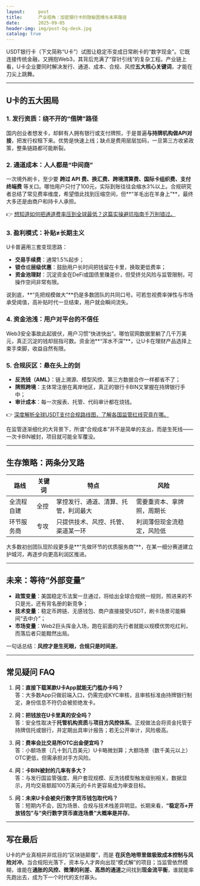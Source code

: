 ```yaml
---
layout:     post
title:      产业视角：加密银行卡的隐秘困境与未来路径
date:       2025-09-05
header-img: img/post-bg-desk.jpg
catalog: true
---
```


USDT银行卡（下文简称“U卡”）试图让稳定币变成日常刷卡的“数字现金”。它既连接传统金融，又拥抱Web3，其背后充满了“穿针引线”的复杂工程。产业链上看，U卡企业要同时解决发行、通道、成本、合规、风控**五大核心关键词**，才能在刀尖上跳舞。

---

## U卡的五大困局

### 1. 发行资质：绕不开的“借牌”路径  
国内创业者想发卡，却鲜有人拥有银行或支付牌照，于是普遍**与持牌机构做API对接**，把发行权租下来。优势是快速上线；缺点是费用层层加码，一旦第三方收紧政策，整条链路都可能断裂。

### 2. 通道成本：人人都是“中间商”  
一次境外刷卡，至少要 **跨过 API 费、换汇费、跨境清算费、国际卡组织费、支付终端费** 等关口。哪怕用户只付了100元，实际到账往往会缩水3%以上。合规研究者总结了常见费率维度，希望借此找到压缩空间，但**“羊毛出在羊身上”**，最终大多还是由商户和持卡人承担。

👉 [想知道如何把通道费率压到全球最低？这篇实操避坑指南千万别错过。](https://okxdog.com/)

### 3. 盈利模式：补贴≠长期主义  
U卡普遍用三套变现思路：  
- **交易手续费**：通常1.5%起步；  
- **锁仓**或**层级优惠**：鼓励用户长时间把钱留在卡里，换取更低费率；  
- **资金池理财**：沉淀资金在DeFi或国债里赚差价，但受挤兑风险与监管限制，可操作空间非常有限。  

说到底，**“先把规模做大”**仍是多数团队的共同口号。可若忽视费率弹性与市场承受阈值，高补贴时代一旦结束，用户就会瞬间流失。

### 4. 资金池浅：用户对平台的不信任  
Web3安全事故此起彼伏，用户习惯“快进快出”。哪怕官网数据里躺了几千万美元，真正沉淀的钱却屈指可数。资金池**“浑水不深”**，让U卡在理财产品选择上束手束脚，收益自然有限。

### 5. 合规灰区：悬在头上的剑  
- **反洗钱（AML）**：链上溯源、模型风控、第三方数据合作一样都省不了；  
- **牌照跨境**：主体常注册在离岸地区，真正的银行卡BIN又掌握在持牌银行手中；  
- **审计成本**：每一次报表、托管、代码审计都在烧钱。  

👉 [深度解析全球USDT支付合规路线图，了解各国监管红线究竟在哪。](https://okxdog.com/)

在监管逐渐细化的大背景下，所谓“合规成本”并不是简单的支出，而是生死线——一次卡BIN被封，项目就可能全军覆没。

---

## 生存策略：两条分叉路

| 路线 | 关键词 | 特点 | 风险 |
|---|---|---|---|
| 全流程自建 | 全控 | 掌控发行、通道、清算、托管，利润最大 | 需要重资本、拿牌照，周期长 |
| 环节服务商 | 专攻 | 只提供技术、风控、托管、渠道某一环 | 利润薄但现金流稳定，风险低 |

大多数初创团队现阶段更多是**“先做环节的优质服务商”**，在某一细分赛道建立护城河，再逐步向更高利润区推进。

---

## 未来：等待“外部变量”

- **政策变量**：美国稳定币法案一旦通过，将给出全球合规统一规则，照进来的不只是光，还有背名册的新竞争；  
- **技术变量**：稳定币跨链、无感钱包、商户直接接受USDT，刷卡场景可能瞬间“去中介”；  
- **市场变量**：Web2巨头挥金入场，跑在前面的先行者就能以规模优势吃红利，而落后者只能黯然出局。  

一句话总结：**风控才是生死眼，合规只是时间差**。

---

## 常见疑问 FAQ

1. **问：直接下载某款U卡App就能无门槛办卡吗？**  
   答：大多数App只做前端入口，仍需完成KYC审核，且审核标准由持牌银行制定，身份信息不符仍会被拒绝发卡。

2. **问：把钱放在U卡里真的安全吗？**  
   答：安全性取决于**托管机构资质**与**项目方风控体系**。正规做法会将资金托管于持牌信托或银行，并定期出具审计报告；若无公开审计，风险极高。

3. **问：费率会比交易所OTC出金便宜吗？**  
   答：小额场景（几十到几百美元）U卡略微划算；大额场景（数千美元以上）OTC更低，但需承担对手方风险。

4. **问：卡BIN被封的几率有多大？**  
   答：与发行国监管强度、用户套现规模、反洗钱模型触发级别相关。数据显示，月均交易额超100万美元的卡片更容易成为审查目标。

5. **问：未来U卡会被央行数字货币钱包取代吗？**  
   答：短期内不会，因为场景、合规与技术栈差异明显。长期来看，**“稳定币+开放钱包”与“央行数字货币直连场景”大概率是并存**。

---

## 写在最后

U卡的产业真相并非炫目的“区块链颠覆”，而是 **在灰色地带里做极致成本控制与风险对冲**。当合规阳光落下，资本与人才奔向出现“模式解”的项目；当监管依然模糊，谁能在**通胀的风控、微薄的利差、高昂的通道**之间找到**现金流平衡**，谁就能率先跑出去，成为下一个时代的支付寡头。